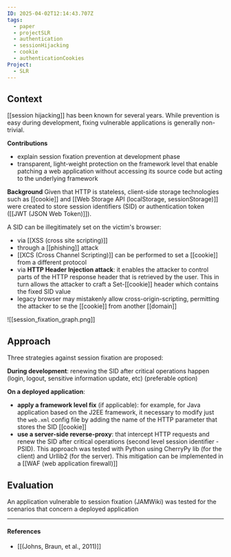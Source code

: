 ```yaml
---
ID: 2025-04-02T12:14:43.707Z
tags:
  - paper
  - projectSLR
  - authentication
  - sessionHijacking
  - cookie
  - authenticationCookies
Project:
  - SLR
---
```

## Context

[[session hijacking]] has been known for several years. While prevention is easy during development, fixing vulnerable applications is generally non-trivial.

**Contributions**
- explain session fixation prevention at development phase
- transparent, light-weight protection on the framework level that enable patching a web application without accessing its source code but acting to the underlying framework

**Background**
Given that HTTP is stateless, client-side storage technologies such as [[cookie]] and [[Web Storage API (localStorage, sessionStorage)]] were created to store session identifiers (SID) or authentication token ([[JWT (JSON Web Token)]]).

A SID can be illegitimately set on the victim's browser:
- via [[XSS (cross site scripting)]]
- through a [[phishing]] attack
- [[XCS (Cross Channel Scripting)]] can be performed to set a [[cookie]] from a different protocol
- via **HTTP Header Injection attack**: it enables the attacker to control parts of the HTTP response header that is retrieved by the user. This in turn allows the attacker to craft a Set-[[cookie]] header which contains the fixed SID value
- legacy browser may mistakenly allow cross-origin-scripting, permitting the attacker to se the [[cookie]] from another [[domain]]

![[session_fixation_graph.png]]

## Approach

Three strategies against session fixation are proposed:

**During development**: renewing the SID after critical operations happen (login, logout, sensitive information update, etc) (preferable option)

**On a deployed application**:
- **apply a framework level fix** (if applicable): for example, for Java application based on the J2EE framework, it necessary to modify just the `web.xml` config file by adding the name of the HTTP parameter that stores the SID [[cookie]]
- **use a server-side reverse-proxy**: that intercept HTTP requests and renew the SID after critical operations (second level session identifier - PSID). This approach was tested with Python using CherryPy lib (for the client) and Urllib2 (for the server). This mitigation can be implemented in a [[WAF (web application firewall)]]

## Evaluation

An application vulnerable to session fixation (JAMWiki) was tested for the scenarios that concern a deployed application

---
#### References
- [[(Johns, Braun, et al., 2011)]]
